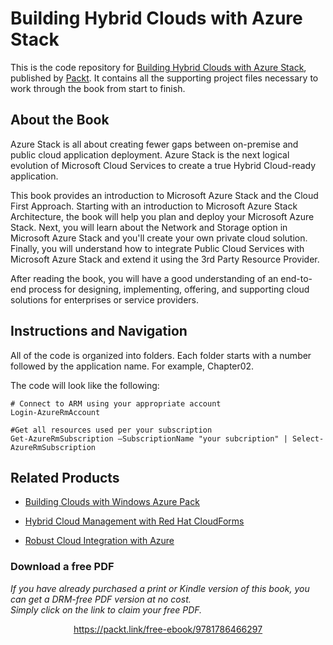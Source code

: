 # Building Hybrid Clouds with Azure Stack
This is the code repository for [Building Hybrid Clouds with Azure Stack](https://www.packtpub.com/virtualization-and-cloud/building-hybrid-clouds-azure-stack?utm_source=github&utm_medium=repository&utm_campaign=9781786466297), published by [Packt](https://www.packtpub.com/?utm_source=github). It contains all the supporting project files necessary to work through the book from start to finish.
## About the Book
Azure Stack is all about creating fewer gaps between on-premise and public cloud application deployment. Azure Stack is the next logical evolution of Microsoft Cloud Services to create a true Hybrid Cloud-ready application.

This book provides an introduction to Microsoft Azure Stack and the Cloud First Approach. Starting with an introduction to Microsoft Azure Stack Architecture, the book will help you plan and deploy your Microsoft Azure Stack. Next, you will learn about the Network and Storage option in Microsoft Azure Stack and you'll create your own private cloud solution. Finally, you will understand how to integrate Public Cloud Services with Microsoft Azure Stack and extend it using the 3rd Party Resource Provider.

After reading the book, you will have a good understanding of an end-to-end process for designing, implementing, offering, and supporting cloud solutions for enterprises or service providers.

## Instructions and Navigation
All of the code is organized into folders. Each folder starts with a number followed by the application name. For example, Chapter02.



The code will look like the following:
```
# Connect to ARM using your appropriate account
Login-AzureRmAccount

#Get all resources used per your subscription
Get-AzureRmSubscription –SubscriptionName "your subcription" | Select-AzureRmSubscription
```



## Related Products
* [Building Clouds with Windows Azure Pack](https://www.packtpub.com/virtualization-and-cloud/building-clouds-windows-azure-pack?utm_source=github&utm_medium=repository&utm_campaign=9781785882470)

* [Hybrid Cloud Management with Red Hat CloudForms](https://www.packtpub.com/virtualization-and-cloud/hybrid-cloud-management-red-hat-cloudforms?utm_source=github&utm_medium=repository&utm_campaign=9781785283574)

* [Robust Cloud Integration with Azure](https://www.packtpub.com/virtualization-and-cloud/robust-cloud-integration-azure?utm_source=github&utm_medium=repository&utm_campaign=9781786465573)
### Download a free PDF

 <i>If you have already purchased a print or Kindle version of this book, you can get a DRM-free PDF version at no cost.<br>Simply click on the link to claim your free PDF.</i>
<p align="center"> <a href="https://packt.link/free-ebook/9781786466297">https://packt.link/free-ebook/9781786466297 </a> </p>